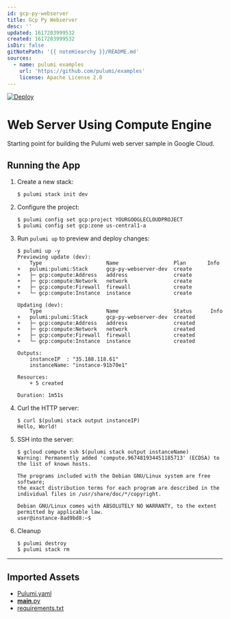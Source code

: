 ```yaml
---
id: gcp-py-webserver
title: Gcp Py Webserver
desc: ''
updated: 1617203999532
created: 1617203999532
isDir: false
gitNotePath: '{{ noteHiearchy }}/README.md'
sources:
  - name: pulumi examples
    url: 'https://github.com/pulumi/examples'
    license: Apache License 2.0
---
```

[![Deploy](https://get.pulumi.com/new/button.svg)](https://app.pulumi.com/new)

# Web Server Using Compute Engine

Starting point for building the Pulumi web server sample in Google Cloud.

## Running the App

1. Create a new stack:

   ```
   $ pulumi stack init dev
   ```

2. Configure the project:

   ```
   $ pulumi config set gcp:project YOURGOOGLECLOUDPROJECT
   $ pulumi config set gcp:zone us-central1-a
   ```

3. Run `pulumi up` to preview and deploy changes:

   ```
   $ pulumi up -y
   Previewing update (dev):
       Type                     Name                  Plan       Info
   +   pulumi:pulumi:Stack      gcp-py-webserver-dev  create
   +   ├─ gcp:compute:Address   address               create
   +   ├─ gcp:compute:Network   network               create
   +   ├─ gcp:compute:Firewall  firewall              create
   +   └─ gcp:compute:Instance  instance              create

   Updating (dev):
       Type                     Name                  Status      Info
   +   pulumi:pulumi:Stack      gcp-py-webserver-dev  created
   +   ├─ gcp:compute:Address   address               created
   +   ├─ gcp:compute:Network   network               created
   +   ├─ gcp:compute:Firewall  firewall              created
   +   └─ gcp:compute:Instance  instance              created

   Outputs:
       instanceIP  : "35.188.118.61"
       instanceName: "instance-91b70e1"

   Resources:
       + 5 created

   Duration: 1m51s
   ```

4. Curl the HTTP server:

   ```
   $ curl $(pulumi stack output instanceIP)
   Hello, World!
   ```

5. SSH into the server:

   ```
   $ gcloud compute ssh $(pulumi stack output instanceName)
   Warning: Permanently added 'compute.967481934451185713' (ECDSA) to the list of known hosts.

   The programs included with the Debian GNU/Linux system are free software;
   the exact distribution terms for each program are described in the
   individual files in /usr/share/doc/*/copyright.

   Debian GNU/Linux comes with ABSOLUTELY NO WARRANTY, to the extent
   permitted by applicable law.
   user@instance-8ad9bd8:~$
   ```

6. Cleanup

   ```
   $ pulumi destroy
   $ pulumi stack rm
   ```

* * *

## Imported Assets

- [Pulumi.yaml](/assets/pulumi.yaml)
- [**main**.py](/assets/__main__.py)
- [requirements.txt](/assets/requirements.txt)

